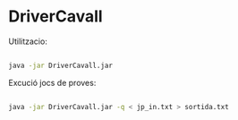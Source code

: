 # DriverCavall

Utilitzacio:

```sh

java -jar DriverCavall.jar

```

Excució jocs de proves:

```sh

java -jar DriverCavall.jar -q < jp_in.txt > sortida.txt

```

